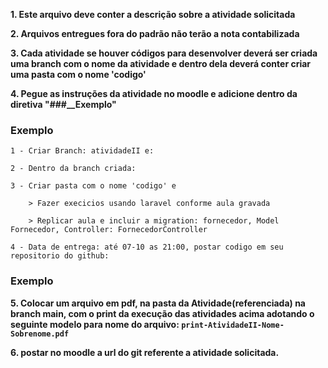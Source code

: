 **1. Este arquivo deve conter a descrição sobre a atividade solicitada**

**2. Arquivos entregues fora do padrão não terão a nota contabilizada**

**3. Cada atividade se houver códigos para desenvolver deverá ser
criada uma branch com o nome da atividade e dentro dela deverá conter criar uma pasta com o nome 'codigo'**

**4. Pegue as instruções da atividade no moodle e adicione dentro da diretiva "###__Exemplo"**

### Exemplo
   
    1 - Criar Branch: atividadeII e:
    
    2 - Dentro da branch criada: 

    3 - Criar pasta com o nome 'codigo' e

        > Fazer execicios usando laravel conforme aula gravada

        > Replicar aula e incluir a migration: fornecedor, Model Fornecedor, Controller: FornecedorController

    4 - Data de entrega: até 07-10 as 21:00, postar codigo em seu repositorio do github:
    
### Exemplo


**5. Colocar um arquivo em pdf, na pasta da Atividade(referenciada) na branch main, com o print da execução das atividades acima adotando o seguinte modelo para nome do arquivo: ```print-AtividadeII-Nome-Sobrenome.pdf```**

**6. postar no moodle a url do git referente a atividade solicitada.**

